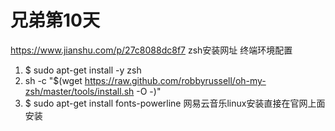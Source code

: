 

# 兄弟第10天 
https://www.jianshu.com/p/27c8088dc8f7 zsh安装网址 终端环境配置
1. $ sudo apt-get install -y zsh  
2. sh -c "$(wget https://raw.github.com/robbyrussell/oh-my-zsh/master/tools/install.sh -O -)"
3. $ sudo apt-get install fonts-powerline
网易云音乐linux安装直接在官网上面安装

